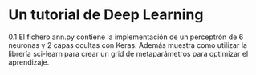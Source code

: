 # Un tutorial de Deep Learning

0.1
El fichero ann.py contiene la implementación de un perceptrón de 6 neuronas y 2 capas ocultas con Keras.
Además muestra como utilizar la librería sci-learn para crear un grid de metaparámetros para optimizar el aprendizaje.
